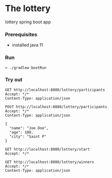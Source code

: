 # The lottery
lottery spring boot app

### Prerequisites

* installed java 11

### Run

```
> ./gradlew bootRun
```

### Try out
```
GET http://localhost:8080/lottery/participants
Accept: */*
Content-Type: application/json
```
```
POST http://localhost:8080/lottery/participants
Accept: */*
Content-Type: application/json

{
  "name": "Joe Doe",
  "age": 100,
  "city": "Saint P"
}
```
```
GET http://localhost:8080/lottery/start
Accept: */*
```
```
GET http://localhost:8080/lottery/winners
Accept: */*
Content-Type: application/json
```